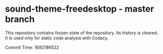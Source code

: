 # sound-theme-freedesktop - master branch

This repository contains frozen state of the repository.
Its history is cleared. It is used only for static code
analysis with Codacy.

Commit Time: 1692186522